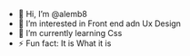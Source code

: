 - 👋 Hi, I’m @alemb8
- 👀 I’m interested in Front end adn Ux Design
- 🌱 I’m currently learning Css
- ⚡ Fun fact: It is What it is

<!---
alemb8/alemb8 is a ✨ special ✨ repository because its `README.md` (this file) appears on your GitHub profile.
You can click the Preview link to take a look at your changes.
--->
